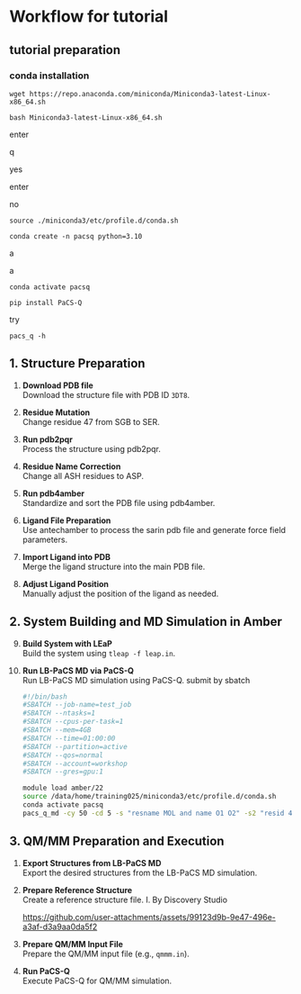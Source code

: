 # Workflow for tutorial

## tutorial preparation

### conda installation
`wget https://repo.anaconda.com/miniconda/Miniconda3-latest-Linux-x86_64.sh`

`bash Miniconda3-latest-Linux-x86_64.sh`

enter

q

yes

enter

no

`source ./miniconda3/etc/profile.d/conda.sh`

`conda create -n pacsq python=3.10`

a

a

`conda activate pacsq`

`pip install PaCS-Q`

try

`pacs_q -h`





## 1. Structure Preparation

1. **Download PDB file**  
   Download the structure file with PDB ID `3DT8`.

2. **Residue Mutation**  
   Change residue 47 from SGB to SER.

3. **Run pdb2pqr**  
   Process the structure using pdb2pqr.

4. **Residue Name Correction**  
   Change all ASH residues to ASP.

5. **Run pdb4amber**  
   Standardize and sort the PDB file using pdb4amber.

6. **Ligand File Preparation**  
   Use antechamber to process the sarin pdb file and generate force field parameters.

7. **Import Ligand into PDB**  
   Merge the ligand structure into the main PDB file.

8. **Adjust Ligand Position**  
   Manually adjust the position of the ligand as needed.

## 2. System Building and MD Simulation in Amber

9. **Build System with LEaP**  
   Build the system using `tleap -f leap.in`.

10. **Run LB-PaCS MD via PaCS-Q**  
    Run LB-PaCS MD simulation using PaCS-Q.
    submit by sbatch
    
      ```bash
      #!/bin/bash
      #SBATCH --job-name=test_job
      #SBATCH --ntasks=1
      #SBATCH --cpus-per-task=1
      #SBATCH --mem=4GB
      #SBATCH --time=01:00:00
      #SBATCH --partition=active       
      #SBATCH --qos=normal            
      #SBATCH --account=workshop       
      #SBATCH --gres=gpu:1             
      
      module load amber/22
      source /data/home/training025/miniconda3/etc/profile.d/conda.sh
      conda activate pacsq
      pacs_q_md -cy 50 -cd 5 -s "resname MOL and name O1 O2" -s2 "resid 43 and name OG"
      ```

## 3. QM/MM Preparation and Execution

1. **Export Structures from LB-PaCS MD**  
   Export the desired structures from the LB-PaCS MD simulation.

2. **Prepare Reference Structure**  
   Create a reference structure file.
   I. By Discovery Studio
   
   https://github.com/user-attachments/assets/99123d9b-9e47-496e-a3af-d3a9aa0da5f2



4. **Prepare QM/MM Input File**  
   Prepare the QM/MM input file (e.g., `qmmm.in`).

5. **Run PaCS-Q**  
   Execute PaCS-Q for QM/MM simulation.

